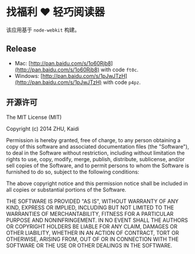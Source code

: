 找福利 ❤ 轻巧阅读器
===================

该应用基于 `node-webkit` 构建。

Release
-------

+ Mac: [http://pan.baidu.com/s/1o60Rjb8](http://pan.baidu.com/s/1o60Rjb8) with code `ft0c`.
+ Windows: [http://pan.baidu.com/s/1pJwJTzH](http://pan.baidu.com/s/1pJwJTzH) with code `p4pz`.

开源许可
-------------------

The MIT License (MIT)

Copyright (c) 2014 ZHU, Kaidi

Permission is hereby granted, free of charge, to any person obtaining a copy of
this software and associated documentation files (the "Software"), to deal in
the Software without restriction, including without limitation the rights to
use, copy, modify, merge, publish, distribute, sublicense, and/or sell copies of
the Software, and to permit persons to whom the Software is furnished to do so,
subject to the following conditions:

The above copyright notice and this permission notice shall be included in all
copies or substantial portions of the Software.

THE SOFTWARE IS PROVIDED "AS IS", WITHOUT WARRANTY OF ANY KIND, EXPRESS OR
IMPLIED, INCLUDING BUT NOT LIMITED TO THE WARRANTIES OF MERCHANTABILITY, FITNESS
FOR A PARTICULAR PURPOSE AND NONINFRINGEMENT. IN NO EVENT SHALL THE AUTHORS OR
COPYRIGHT HOLDERS BE LIABLE FOR ANY CLAIM, DAMAGES OR OTHER LIABILITY, WHETHER
IN AN ACTION OF CONTRACT, TORT OR OTHERWISE, ARISING FROM, OUT OF OR IN
CONNECTION WITH THE SOFTWARE OR THE USE OR OTHER DEALINGS IN THE SOFTWARE.

